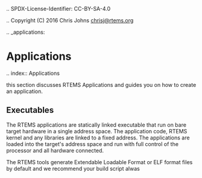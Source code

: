 .. SPDX-License-Identifier: CC-BY-SA-4.0

.. Copyright (C) 2016 Chris Johns <chrisj@rtems.org>

.. _applications:

Applications
============
.. index:: Applications

this section discusses RTEMS Applications and guides you on how to create an
application.

Executables
-----------

The RTEMS applications are statically linked executable that run on bare target
hardware in a single address space. The application code, RTEMS kernel and any
libraries are linked to a fixed address. The applications are loaded into the
target's address space and run with full control of the processor and all
hardware connected.

The RTEMS tools generate Extendable Loadable Format or ELF format files by
default and we recommend your build script alwas
